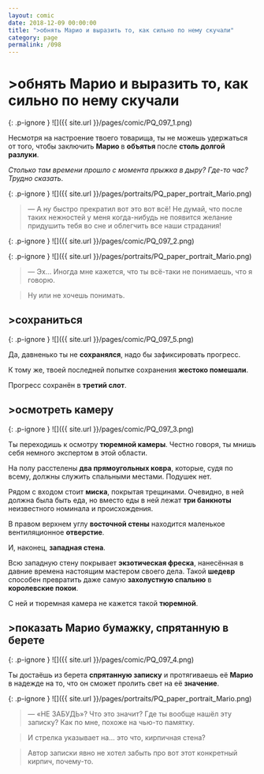 ```yaml
---
layout: comic
date: 2018-12-09 00:00:00
title: ">обнять Марио и выразить то, как сильно по нему скучали"
category: page
permalink: /098
---
```


# >обнять Марио и выразить то, как сильно по нему скучали

{: .p-ignore }
![]({{ site.url }}/pages/comic/PQ_097_1.png)

Несмотря на настроение твоего товарища, ты не можешь удержаться от того, чтобы заключить <strong>Марио </strong>в <strong>объятья </strong>после <strong>столь долгой разлуки</strong>.

<em>Столько там времени прошло с момента прыжка в дыру? Где-то час? Трудно сказать</em>.

{: .p-ignore }
![]({{ site.url }}/pages/portraits/PQ_paper_portrait_Mario.png)

<blockquote>— А ну быстро прекратил вот это вот всё! Не думай, что после таких нежностей у меня когда-нибудь не появится желание придушить тебя во сне и облегчить все наши страдания!</blockquote>

{: .p-ignore }
![]({{ site.url }}/pages/comic/PQ_097_2.png)

{: .p-ignore }
![]({{ site.url }}/pages/portraits/PQ_paper_portrait_Mario.png)

<blockquote>— Эх… Иногда мне кажется, что ты всё-таки не понимаешь, что я говорю.</blockquote>

<blockquote>Ну или не хочешь понимать.</blockquote>

## >сохраниться

{: .p-ignore }
![]({{ site.url }}/pages/comic/PQ_097_5.png)

Да, давненько ты не <strong>сохранялся</strong>, надо бы зафиксировать прогресс.

К тому же, твоей последней попытке сохранения <strong>жестоко помешали</strong>.

Прогресс сохранён в <strong>третий слот</strong>.

## >осмотреть камеру

{: .p-ignore }
![]({{ site.url }}/pages/comic/PQ_097_3.png)

Ты переходишь к осмотру <strong>тюремной камеры</strong>. Честно говоря, ты мнишь себя немного экспертом в этой области.

На полу расстелены <strong>два прямоугольных ковра</strong>, которые, судя по всему, должны служить спальными местами. Подушек нет.

Рядом с входом стоит <strong>миска</strong>, покрытая трещинами. Очевидно, в ней должна была быть еда, но вместо еды в ней лежат <strong>три банкноты</strong> неизвестного номинала и происхождения.

В правом верхнем углу <strong>восточной стены</strong> находится маленькое вентиляционное <strong>отверстие</strong>.

И, наконец, <strong>западная стена</strong>.

Всю западную стену покрывает <strong>экзотическая фреска</strong>, нанесённая в давние времена настоящим мастером своего дела. Такой <strong>шедевр </strong>способен превратить даже самую <strong>захолустную спальню</strong> в <strong>королевские покои</strong>.

С ней и тюремная камера не кажется такой <strong>тюремной</strong>.

## >показать Марио бумажку, спрятанную в берете

{: .p-ignore }
![]({{ site.url }}/pages/comic/PQ_097_4.png)

Ты достаёшь из берета <strong>спрятанную записку</strong> и протягиваешь её <strong>Марио</strong> в надежде на то, что он сможет пролить свет на её <strong>значение</strong>.

{: .p-ignore }
![]({{ site.url }}/pages/portraits/PQ_paper_portrait_Mario.png)

<blockquote>— «НЕ ЗАБУДЬ»? Что это значит? Где ты вообще нашёл эту записку? Как по мне, похоже на чью-то памятку.</blockquote>

<blockquote>И стрелка указывает на… это что, кирпичная стена? </blockquote>

<blockquote>Автор записки явно не хотел забыть про вот этот конкретный кирпич, почему-то.</blockquote>
